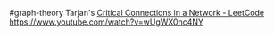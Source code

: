 #graph-theory 
Tarjan's
[Critical Connections in a Network - LeetCode](https://leetcode.com/problems/critical-connections-in-a-network/description/)
https://www.youtube.com/watch?v=wUgWX0nc4NY